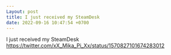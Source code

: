 ```yaml
---
Layout: post
title: I just received my SteamDesk
date: 2022-09-16 10:47:54 +0700
---
```

I just received my SteamDesk
https://twitter.com/xX_Mika_Pi_Xx/status/1570827101674283012